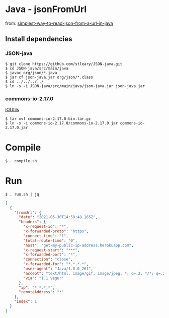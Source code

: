 # Java - jsonFromUrl

from: [simplest-way-to-read-json-from-a-url-in-java](https://stackoverflow.com/a/27028548)

## Install dependencies
### JSON-java
```shell
$ git clone https://github.com/stleary/JSON-java.git
$ cd JSON-java/src/main/java
$ javac org/json/*.java
$ jar cf json-java.jar org/json/*.class
$ cd ../../../../
$ ln -s -i JSON-java/src/main/java/json-java.jar json-java.jar
```
### commons-io-2.17.0
[IOUtils](https://dlcdn.apache.org//commons/io/binaries/commons-io-2.17.0-bin.tar.gz)
```shell
$ tar xvf commons-io-2.17.0-bin.tar.gz
$ ln -s -i commons-io-2.17.0/commons-io-2.17.0.jar commons-io-2.17.0.jar
```

# Compile
```shell
$ . compile.sh
```

# Run
```shell
$ . run.sh | jq
```
```json
[
  {
    "fromUrl": {
      "date": "2021-05-30T14:58:48.165Z",
      "headers": {
        "x-request-id": "*",
        "x-forwarded-proto": "https",
        "connect-time": "1",
        "total-route-time": "0",
        "host": "get-my-public-ip-address.herokuapp.com",
        "x-request-start": "***",
        "x-forwarded-port": "*",
        "connection": "close",
        "x-forwarded-for": "*.*.*.*",
        "user-agent": "Java/1.8.0_261",
        "accept": "text/html, image/gif, image/jpeg, *; q=.2, */*; q=.2",
        "via": "1.1 vegur"
      },
      "ip": "*.*.*.*",
      "remoteAddress": "*"
    },
    "index": 1
  }
]

```
